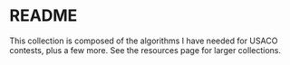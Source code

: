 # README

This collection is composed of the algorithms I have needed for USACO contests, plus a few more. See the resources page for larger collections.
